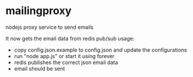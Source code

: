 mailingproxy
============

nodejs proxy service to send emails

It now gets the email data from redis pub/sub
usage:
* copy config.json.example to config.json and update the configurations
* run "node app.js" or start it using forever
* redis publishes the correct json email data
* email should be sent 
